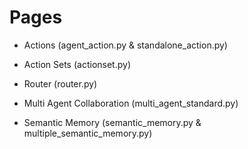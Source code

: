 
# Pages

- Actions (agent_action.py & standalone_action.py)

- Action Sets (actionset.py)

- Router (router.py)

- Multi Agent Collaboration (multi_agent_standard.py)

- Semantic Memory (semantic_memory.py & multiple_semantic_memory.py)
